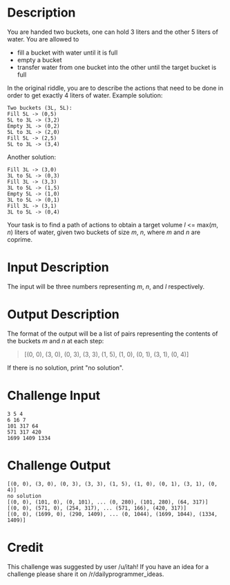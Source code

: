 
# Description

You are handed two buckets, one can hold 3 liters and the other 5 liters of water. You are allowed to

* fill a bucket with water until it is full
* empty a bucket
* transfer water from one bucket into the other until the target bucket is full

In the original riddle, you are to describe the actions that need to be done in order to get exactly 4 liters of water. 
Example solution:

    Two buckets (3L, 5L):
    Fill 5L -> (0,5)
    5L to 3L -> (3,2)
    Empty 3L -> (0,2)
    5L to 3L -> (2,0)
    Fill 5L -> (2,5)
    5L to 3L -> (3,4)

Another solution:

    Fill 3L -> (3,0)
    3L to 5L -> (0,3)
    Fill 3L -> (3,3)
    3L to 5L -> (1,5)
    Empty 5L -> (1,0)
    3L to 5L -> (0,1)
    Fill 3L -> (3,1)
    3L to 5L -> (0,4)


Your task is to find a path of actions to obtain a target volume *l* <= max(*m*, *n*) liters of water, given two buckets of size *m*, *n*, where *m* and *n* are coprime.

# Input Description 

The input will be three numbers representing *m*, *n*, and *l* respectively.

# Output Description 

The format of the output will be a list of pairs representing the contents of the buckets *m* and *n* at each step:
> [(0, 0), (3, 0), (0, 3), (3, 3), (1, 5), (1, 0), (0, 1), (3, 1), (0, 4)]

If there is no solution, print "no solution".

# Challenge Input

    3 5 4
    6 16 7
    101 317 64
    571 317 420
    1699 1409 1334

# Challenge Output

    [(0, 0), (3, 0), (0, 3), (3, 3), (1, 5), (1, 0), (0, 1), (3, 1), (0, 4)]
    no solution
    [(0, 0), (101, 0), (0, 101), ... (0, 280), (101, 280), (64, 317)]
    [(0, 0), (571, 0), (254, 317), ... (571, 166), (420, 317)]
    [(0, 0), (1699, 0), (290, 1409), ... (0, 1044), (1699, 1044), (1334, 1409)]

                
# Credit

This challenge was suggested by user /u/itah! If you have an idea for a challenge please share it on /r/dailyprogrammer_ideas. 